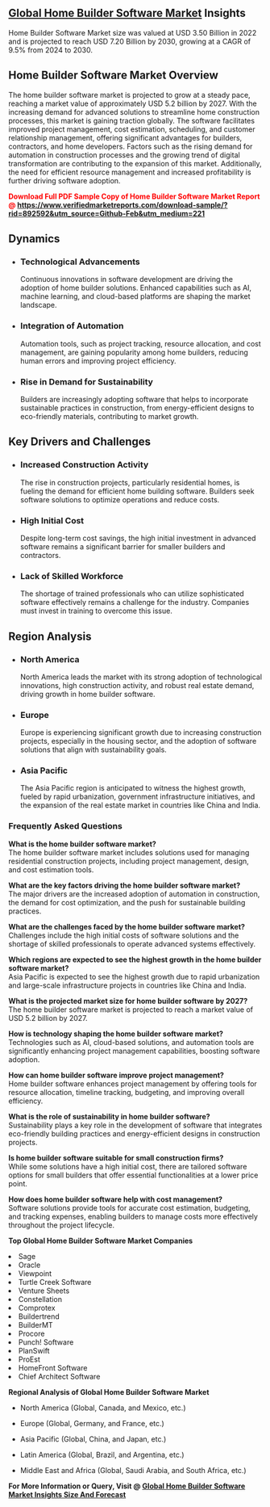 <h2><a href="https://www.verifiedmarketreports.com/download-sample/?rid=892592&amp;utm_source=Github&amp;utm_medium=221" target="_blank">Global Home Builder Software Market</a> Insights</h2><p>Home Builder Software Market size was valued at USD 3.50 Billion in 2022 and is projected to reach USD 7.20 Billion by 2030, growing at a CAGR of 9.5% from 2024 to 2030.</p><p> <h2>Home Builder Software Market Overview</h2> <p>The home builder software market is projected to grow at a steady pace, reaching a market value of approximately USD 5.2 billion by 2027. With the increasing demand for advanced solutions to streamline home construction processes, this market is gaining traction globally. The software facilitates improved project management, cost estimation, scheduling, and customer relationship management, offering significant advantages for builders, contractors, and home developers. Factors such as the rising demand for automation in construction processes and the growing trend of digital transformation are contributing to the expansion of this market. Additionally, the need for efficient resource management and increased profitability is further driving software adoption.</p> <p><b><p><span class=""><span style="color: #ff0000;"><strong>Download Full PDF Sample Copy of Home Builder Software Market Report</strong> @ </span><a href="https://www.verifiedmarketreports.com/download-sample/?rid=892592&amp;utm_source=Github-Feb&amp;utm_medium=221" target="_blank">https://www.verifiedmarketreports.com/download-sample/?rid=892592&amp;utm_source=Github-Feb&amp;utm_medium=221</a></span></p></b></p> <h2>Dynamics</h2> <ul> <li><h3>Technological Advancements</h3> Continuous innovations in software development are driving the adoption of home builder solutions. Enhanced capabilities such as AI, machine learning, and cloud-based platforms are shaping the market landscape.</li> <li><h3>Integration of Automation</h3> Automation tools, such as project tracking, resource allocation, and cost management, are gaining popularity among home builders, reducing human errors and improving project efficiency.</li> <li><h3>Rise in Demand for Sustainability</h3> Builders are increasingly adopting software that helps to incorporate sustainable practices in construction, from energy-efficient designs to eco-friendly materials, contributing to market growth.</li> </ul> <h2>Key Drivers and Challenges</h2> <ul> <li><h3>Increased Construction Activity</h3> The rise in construction projects, particularly residential homes, is fueling the demand for efficient home building software. Builders seek software solutions to optimize operations and reduce costs.</li> <li><h3>High Initial Cost</h3> Despite long-term cost savings, the high initial investment in advanced software remains a significant barrier for smaller builders and contractors.</li> <li><h3>Lack of Skilled Workforce</h3> The shortage of trained professionals who can utilize sophisticated software effectively remains a challenge for the industry. Companies must invest in training to overcome this issue.</li> </ul> <h2>Region Analysis</h2> <ul> <li><h3>North America</h3> North America leads the market with its strong adoption of technological innovations, high construction activity, and robust real estate demand, driving growth in home builder software.</li> <li><h3>Europe</h3> Europe is experiencing significant growth due to increasing construction projects, especially in the housing sector, and the adoption of software solutions that align with sustainability goals.</li> <li><h3>Asia Pacific</h3> The Asia Pacific region is anticipated to witness the highest growth, fueled by rapid urbanization, government infrastructure initiatives, and the expansion of the real estate market in countries like China and India.</li> </ul> <h3>Frequently Asked Questions</h3> <p><b>What is the home builder software market?</b><br>The home builder software market includes solutions used for managing residential construction projects, including project management, design, and cost estimation tools.</p> <p><b>What are the key factors driving the home builder software market?</b><br>The major drivers are the increased adoption of automation in construction, the demand for cost optimization, and the push for sustainable building practices.</p> <p><b>What are the challenges faced by the home builder software market?</b><br>Challenges include the high initial costs of software solutions and the shortage of skilled professionals to operate advanced systems effectively.</p> <p><b>Which regions are expected to see the highest growth in the home builder software market?</b><br>Asia Pacific is expected to see the highest growth due to rapid urbanization and large-scale infrastructure projects in countries like China and India.</p> <p><b>What is the projected market size for home builder software by 2027?</b><br>The home builder software market is projected to reach a market value of USD 5.2 billion by 2027.</p> <p><b>How is technology shaping the home builder software market?</b><br>Technologies such as AI, cloud-based solutions, and automation tools are significantly enhancing project management capabilities, boosting software adoption.</p> <p><b>How can home builder software improve project management?</b><br>Home builder software enhances project management by offering tools for resource allocation, timeline tracking, budgeting, and improving overall efficiency.</p> <p><b>What is the role of sustainability in home builder software?</b><br>Sustainability plays a key role in the development of software that integrates eco-friendly building practices and energy-efficient designs in construction projects.</p> <p><b>Is home builder software suitable for small construction firms?</b><br>While some solutions have a high initial cost, there are tailored software options for small builders that offer essential functionalities at a lower price point.</p> <p><b>How does home builder software help with cost management?</b><br>Software solutions provide tools for accurate cost estimation, budgeting, and tracking expenses, enabling builders to manage costs more effectively throughout the project lifecycle.</p> </p><p><strong>Top Global Home Builder Software Market Companies</strong></p><div data-test-id=""><p><li>Sage</li><li> Oracle</li><li> Viewpoint</li><li> Turtle Creek Software</li><li> Venture Sheets</li><li> Constellation</li><li> Comprotex</li><li> Buildertrend</li><li> BuilderMT</li><li> Procore</li><li> Punch! Software</li><li> PlanSwift</li><li> ProEst</li><li> HomeFront Software</li><li> Chief Architect Software</li></p><div><strong>Regional Analysis of&nbsp;Global Home Builder Software Market</strong></div><ul><li dir="ltr"><p dir="ltr">North America&nbsp;(Global, Canada, and Mexico, etc.)</p></li><li dir="ltr"><p dir="ltr">Europe (Global, Germany, and France, etc.)</p></li><li dir="ltr"><p dir="ltr">Asia Pacific&nbsp;(Global, China, and Japan, etc.)</p></li><li dir="ltr"><p dir="ltr">Latin America&nbsp;(Global, Brazil, and Argentina, etc.)</p></li><li dir="ltr">Middle East and Africa&nbsp;(Global, Saudi Arabia, and South Africa, etc.)</li></ul><p><strong>For More Information or Query, Visit @&nbsp;</strong><strong><a href="https://www.verifiedmarketreports.com/product/home-builder-software-market/?utm_source=Github&amp;utm_medium=221" target="_blank">Global Home Builder Software Market Insights Size And Forecast</a></strong></p></div>
